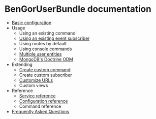 # BenGorUserBundle documentation
* [Basic configuration](basic_configuration.md)
* Usage
    * Using an existing command
    * [Using an existing event subscriber](events_subscribers.md)
    * Using routes by default
    * Using console commands
    * [Multiple user entities](multiple_users.md)
    * [MongoDB's Doctrine ODM](doctrine_odm_mongodb.md)
* Extending
    * [Create custom command](commands.md)
    * Create custom subscriber
    * [Customize URLs](customize_urls.md)
    * Custom views
* Reference
    * [Service reference](service_reference.md)
    * [Configuration reference](configuration_reference.md)
    * Command reference
* [Frequently Asked Questions](faq.md)
    
    

